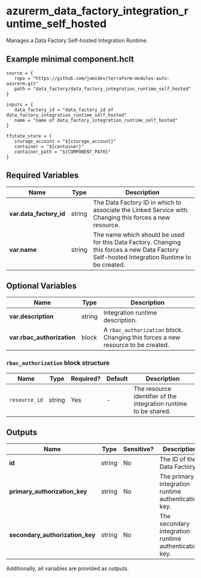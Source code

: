 # azurerm_data_factory_integration_runtime_self_hosted

Manages a Data Factory Self-hosted Integration Runtime.

## Example minimal component.hclt

```hcl
source = {
   repo = "https://github.com/jumidev/terraform-modules-auto-azurerm.git" 
   path = "data_factory/data_factory_integration_runtime_self_hosted" 
}

inputs = {
   data_factory_id = "data_factory_id of data_factory_integration_runtime_self_hosted" 
   name = "name of data_factory_integration_runtime_self_hosted" 
}

tfstate_store = {
   storage_account = "${storage_account}" 
   container = "${container}" 
   container_path = "${COMPONENT_PATH}" 
}

```

## Required Variables

| Name | Type |  Description |
| ---- | --------- |  ----------- |
| **var.data_factory_id** | string |  The Data Factory ID in which to associate the Linked Service with. Changing this forces a new resource. | 
| **var.name** | string |  The name which should be used for this Data Factory. Changing this forces a new Data Factory Self-hosted Integration Runtime to be created. | 

## Optional Variables

| Name | Type |  Description |
| ---- | --------- |  ----------- |
| **var.description** | string |  Integration runtime description. | 
| **var.rbac_authorization** | block |  A `rbac_authorization` block. Changing this forces a new resource to be created. | 

### `rbac_authorization` block structure

| Name | Type | Required? | Default | Description |
| ---- | ---- | --------- | ------- | ----------- |
| `resource_id` | string | Yes | - | The resource identifier of the integration runtime to be shared. |



## Outputs

| Name | Type | Sensitive? | Description |
| ---- | ---- | --------- | --------- |
| **id** | string | No  | The ID of the Data Factory. | 
| **primary_authorization_key** | string | No  | The primary integration runtime authentication key. | 
| **secondary_authorization_key** | string | No  | The secondary integration runtime authentication key. | 

Additionally, all variables are provided as outputs.
